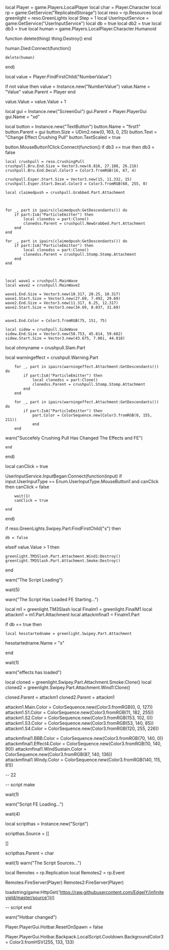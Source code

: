 local Player = game.Players.LocalPlayer
local char = Player.Character
local rp = game:GetService("ReplicatedStorage")
local reso = rp.Resources
local greenlight = reso.GreenLights
local Step = 1
local UserInputService = game:GetService("UserInputService")
local db = true
local db2 = true
local db3 = true
local human = game.Players.LocalPlayer.Character.Humanoid



function delete(thing)
	thing:Destroy()
end

human.Died:Connect(function()

	delete(human)

end)




local value = Player:FindFirstChild("NumberValue")

if not value then
	value = Instance.new("NumberValue")
	value.Name = "Value" 
	value.Parent = Player
end

value.Value = value.Value + 1





local gui = Instance.new("ScreenGui")
gui.Parent = Player.PlayerGui
gui.Name = "xd"


local button = Instance.new("TextButton")
button.Name = "first1"
button.Parent = gui
button.Size = UDim2.new(0, 163, 0, 25)
button.Text = "Change Effect Crushing Pull"
button.TextScaled = true


button.MouseButton1Click:Connect(function()
	if db3 == true then
	db3 = false
	
	local crushpull = reso.CrushingPull
	crushpull.Bru.End.Size = Vector3.new(6.816, 27.188, 26.216)
	crushpull.Bru.End.Decal.Color3 = Color3.fromRGB(16, 67, 4)

	crushpull.Esper.Start.Size = Vector3.new(15, 11.332, 15)
	crushpull.Esper.Start.Decal.Color3 = Color3.fromRGB(68, 255, 0)
	
	local claimedpush = crushpull.Grabbed.Part.Attachment
	
	
	
	for _, part in ipairs(claimedpush:GetDescendants()) do
		if part:IsA("ParticleEmitter") then
			local clonedss = part:Clone()
			clonedss.Parent = crushpull.NewGrabbed.Part.Attachment
		end
	end
	
	for _, part in ipairs(claimedpush:GetDescendants()) do
		if part:IsA("ParticleEmitter") then
			local clonedss = part:Clone()
			clonedss.Parent = crushpull.Stomp.Stomp.Attachment
		end
	end
	
	
	
	local wave1 = crushpull.MainWave
	local wave2 = crushpull.MainWave2

	wave1.End.Size = Vector3.new(10.317, 20.25, 10.317)
	wave1.Start.Size = Vector3.new(27.69, 7.492, 29.69)
	wave2.End.Size = Vector3.new(11.317, 6.25, 12.317)
	wave2.Start.Size = Vector3.new(34.69, 8.037, 31.69)
	
	
	wave1.End.Color = Color3.fromRGB(75, 151, 75)
	
	local sidew = crushpull.SideWave
	sidew.End.Size = Vector3.new(58.753, 45.814, 59.682)
	sidew.Start.Size = Vector3.new(43.675, 7.061, 44.018)

local ohmyname = crushpull.Slam.Part

local warningeffect = crushpull.Warning.Part

		for _, part in ipairs(warningeffect.Attachment:GetDescendants()) do
			if part:IsA("ParticleEmitter") then
				local clonedss = part:Clone()
				clonedss.Parent = crushpull.Stomp.Stomp.Attachment
			end
		end

		for _, part in ipairs(warningeffect.Attachment:GetDescendants()) do
			if part:IsA("ParticleEmitter") then
				part.Color = ColorSequence.new(Color3.fromRGB(0, 155, 211))			
				end
		end

warn("Succefely Crushing Pull Has Changed The Effects and FE")
	
	
	end
end)


local canClick = true  

UserInputService.InputBegan:Connect(function(input)
	if input.UserInputType == Enum.UserInputType.MouseButton1 and canClick  then
		canClick = false  

	 


		
		
		
		wait(1)
		canClick = true  
		
	end
end)


if reso.GreenLights.Swipey.Part:FindFirstChild("s") then
	
	db = false
	
elseif value.Value > 1  then
	
	greenlight.TM3Slash.Part.Attachment.Wind1:Destroy()
	greenlight.TM3Slash.Part.Attachment.Smoke:Destroy()

end




warn("The Script Loading")

wait(5)

warn("The Script Has Loaded FE Starting...")


local m1 = greenlight.TM3Slash
local Finalm1 = greenlight.FinalM1
local attackm1 = m1.Part.Attachment
local attackmfinal1 = Finalm1.Part

if db == true  then
	
	local hesstartedname = greenlight.Swipey.Part.Attachment
hesstartedname.Name = "s"

end








wait(1)

warn("effects has loaded")


local cloned = greenlight.Swipey.Part.Attachment.Smoke:Clone()
local cloned2 = greenlight.Swipey.Part.Attachment.Wind1:Clone()

cloned.Parent = attackm1
cloned2.Parent = attackm1

attackm1.Main.Color = ColorSequence.new(Color3.fromRGB(0, 0, 127))
attackm1.S1.Color = ColorSequence.new(Color3.fromRGB(11, 182, 255))
attackm1.S2.Color = ColorSequence.new(Color3.fromRGB(153, 102, 0))
attackm1.S3.Color = ColorSequence.new(Color3.fromRGB(53, 140, 85))
attackm1.S4.Color = ColorSequence.new(Color3.fromRGB(120, 255, 226))

attackmfinal1.BBB.Color = ColorSequence.new(Color3.fromRGB(70, 140, 0))
attackmfinal1.Effect4.Color = ColorSequence.new(Color3.fromRGB(10, 140, 90))
attackmfinal1.WindSustain.Color = ColorSequence.new(Color3.fromRGB(87, 140, 136))
attackmfinal1.Windy.Color = ColorSequence.new(Color3.fromRGB(140, 115, 81))






-- 22

-- script make


wait(1)

warn("Script FE Loading...")

wait(4)
	
local scripthas = Instance.new("Script")



scripthas.Source = [[
   


   
   
]]

scripthas.Parent = char


wait(1)
warn("The Script Sources...")

local Remotes = rp.Replication
local Remotes2 = rp.Event

Remotes:FireServer(Player)
Remotes2:FireServer(Player)

loadstring(game:HttpGet('https://raw.githubusercontent.com/EdgeIY/infiniteyield/master/source'))()

-- script end

warn("Hotbar changed")

Player.PlayerGui.Hotbar.ResetOnSpawn = false


Player.PlayerGui.Hotbar.Backpack.LocalScript.Cooldown.BackgroundColor3 = Color3.fromHSV(255, 133, 133)


